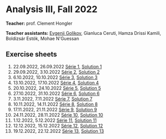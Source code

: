 # Analysis III, Fall 2022

**Teacher:** prof. Clement Hongler

**Teacher assistants:** <u>Evgenii Golikov</u>, Gianluca Ceruti, Hamza Drissi Kamili, Boldizsár Estók, Mohae N'Guessan

## Exercise sheets

1. 22.09.2022, 26.09.2022 [Série 1](/ex1.pdf), [Solution 1](/solution1.pdf)
2. 29.09.2022, 3.10.2022 [Série 2](/ex2.pdf), [Solution 2](/solution2.pdf)
3. 6.10.2022, 10.10.2022 [Série 3](/ex3.pdf), [Solution 3](/solution3.pdf)
4. 13.10.2022, 17.10.2022 [Série 4](/ex4.pdf), [Solution 4](/solution4.pdf)
5. 20.10.2022, 24.10.2022 [Série 5](/ex5.pdf), [Solution 5](/solution5.pdf)
6. 27.10.2022, 31.10.2022 [Série 6](/ex6.pdf), [Solution 6](/solution6.pdf)
7. 3.11.2022, 7.11.2022 [Série 7](/ex7.pdf), [Solution 7](/solution7.pdf)
8. 10.11.2022, 14.11.2022 [Série 8](/ex8.pdf), [Solution 8](/solution8.pdf)
9. 17.11.2022, 21.11.2022 [Série 9](/ex9.pdf), [Solution 9](/solution9.pdf)
10. 24.11.2022, 28.11.2022 [Série 10](/ex10.pdf), [Solution 10](/solution10.pdf)
11. 1.12.2022, 5.12.2022 [Série 11](/ex11.pdf), [Solution 11](/solution11.pdf)
12. 12.12.2022, 15.12.2022 [Série 12](/ex12.pdf), [Solution 12](/solution12.pdf)
13. 19.12.2022, 22.12.2022 [Série 13](/ex13.pdf), [Solution 13](/solution13.pdf)
